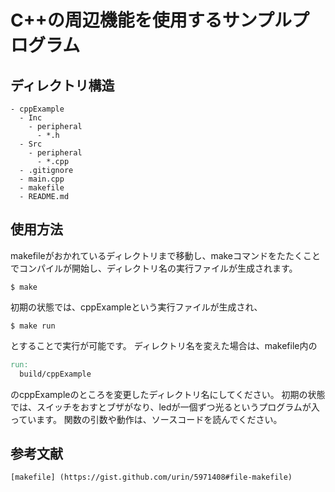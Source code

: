 # C++の周辺機能を使用するサンプルプログラム

## ディレクトリ構造
```
- cppExample
  - Inc
    - peripheral
      - *.h
  - Src
    - peripheral
      - *.cpp
  - .gitignore
  - main.cpp
  - makefile
  - README.md
```
## 使用方法
makefileがおかれているディレクトリまで移動し、makeコマンドをたたくことでコンパイルが開始し、ディレクトリ名の実行ファイルが生成されます。
```shell
$ make
```
初期の状態では、cppExampleという実行ファイルが生成され、
```shell
$ make run
```
とすることで実行が可能です。
ディレクトリ名を変えた場合は、makefile内の
```makefile
run:
  build/cppExample
```
のcppExampleのところを変更したディレクトリ名にしてください。
初期の状態では、スイッチをおすとブザがなり、ledが一個ずつ光るというプログラムが入っています。
関数の引数や動作は、ソースコードを読んでください。

## 参考文献
```
[makefile] (https://gist.github.com/urin/5971408#file-makefile)
```
